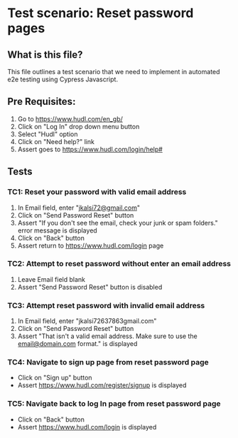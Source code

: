 # Test scenario: Reset password pages

## What is this file?

This file outlines a test scenario that we need to implement in automated e2e testing using Cypress Javascript.

## Pre Requisites:

1. Go to https://www.hudl.com/en_gb/
2. Click on "Log In" drop down menu button
3. Select "Hudl" option
4. Click on "Need help?" link
5. Assert goes to https://www.hudl.com/login/help#

## Tests

### TC1: Reset your password with valid email address

1. In Email field, enter "jkalsi72@gmail.com"
2. Click on "Send Password Reset" button
3. Assert "If you don't see the email, check your junk or spam folders." error message is displayed
4. Click on "Back" button
5. Assert return to https://www.hudl.com/login page

### TC2: Attempt to reset password without enter an email address

1. Leave Email field blank
2. Assert "Send Password Reset" button is disabled

### TC3: Attempt reset password with invalid email address

1. In Email field, enter "jkalsi72637863gmail.com"
2. Click on "Send Password Reset" button
3. Assert "That isn't a valid email address. Make sure to use the email@domain.com format." is displayed

### TC4: Navigate to sign up page from reset password page

- Click on "Sign up" button
- Assert https://www.hudl.com/register/signup is displayed

### TC5: Navigate back to log In page from reset password page

- Click on "Back" button
- Assert https://www.hudl.com/login is displayed

